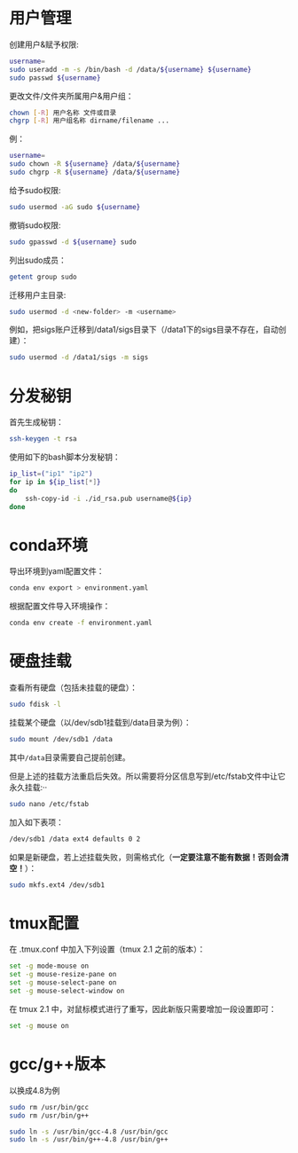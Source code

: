 # 用户管理
创建用户&赋予权限:
```bash
username=
sudo useradd -m -s /bin/bash -d /data/${username} ${username}
sudo passwd ${username}
```

更改文件/文件夹所属用户&用户组：
```bash
chown [-R] 用户名称 文件或目录
chgrp [-R] 用户组名称 dirname/filename ...
```
例：
```bash
username=
sudo chown -R ${username} /data/${username}
sudo chgrp -R ${username} /data/${username}
```

给予sudo权限:
```bash
sudo usermod -aG sudo ${username}
```

撤销sudo权限:
```bash
sudo gpasswd -d ${username} sudo
```

列出sudo成员：
```bash
getent group sudo
```

迁移用户主目录:
```bash
sudo usermod -d <new-folder> -m <username>
```
例如，把sigs账户迁移到/data1/sigs目录下（/data1下的sigs目录不存在，自动创建）：
```bash
sudo usermod -d /data1/sigs -m sigs
```



# 分发秘钥
首先生成秘钥：
```bash
ssh-keygen -t rsa
```
使用如下的bash脚本分发秘钥：
```bash
ip_list=("ip1" "ip2")
for ip in ${ip_list[*]}
do
    ssh-copy-id -i ./id_rsa.pub username@${ip}
done
```

# conda环境
导出环境到yaml配置文件：
```bash
conda env export > environment.yaml
```

根据配置文件导入环境操作：
```bash
conda env create -f environment.yaml
```

# 硬盘挂载
查看所有硬盘（包括未挂载的硬盘）：
```bash
sudo fdisk -l
```
挂载某个硬盘（以/dev/sdb1挂载到/data目录为例）：
```bash
sudo mount /dev/sdb1 /data
```
其中`/data`目录需要自己提前创建。

但是上述的挂载方法重启后失效。所以需要将分区信息写到/etc/fstab文件中让它永久挂载:··
```bash
sudo nano /etc/fstab
```
加入如下表项：
```bash
/dev/sdb1 /data ext4 defaults 0 2
```

如果是新硬盘，若上述挂载失败，则需格式化（**一定要注意不能有数据！否则会清空！**）：
```bash
sudo mkfs.ext4 /dev/sdb1
```

# tmux配置
在 .tmux.conf 中加入下列设置（tmux 2.1 之前的版本）：
```bash
set -g mode-mouse on
set -g mouse-resize-pane on
set -g mouse-select-pane on
set -g mouse-select-window on
```

在 tmux 2.1 中，对鼠标模式进行了重写，因此新版只需要增加一段设置即可：
```bash
set -g mouse on
```

# gcc/g++版本
以换成4.8为例
```bash
sudo rm /usr/bin/gcc
sudo rm /usr/bin/g++

sudo ln -s /usr/bin/gcc-4.8 /usr/bin/gcc
sudo ln -s /usr/bin/g++-4.8 /usr/bin/g++
```

